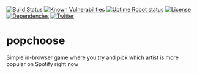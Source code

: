 [![Build Status](https://badgen.net/travis/gabefoley/popchoose)](https://travis-ci.org/gabefoley/popchoose)
[![Known Vulnerabilities](https://snyk.io/test/github/gabefoley/popchoose/badge.svg)](https://snyk.io/test/github/gabefoley/popchoose)
[![Uptime Robot status](https://img.shields.io/uptimerobot/ratio/7/m783704485-14a0fd15fb64b95827ff99d7?label=uptime%20%28last%207%20days%29)](https://stats.uptimerobot.com/QNrGmFk1rJ)
[![License](https://badgen.net/github/license/gabefoley/popchoose)](https://opensource.org/licenses/MIT)
[![Dependencies](https://badgen.net/dependabot/dependabot/dependabot-core/?icon=dependabot)](https://dependabot.com/)
[![Twitter](https://badgen.net/twitter/follow/gabefoley)](https://twitter.com/gabefoley)

# popchoose

Simple in-browser game where you try and pick which artist is more popular on Spotify right now
